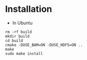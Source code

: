 # Installation

* In Ubuntu
```shell
rm -rf build
mkdir build
cd build
cmake -DUSE_BAM=ON -DUSE_HDF5=ON ..
make
sudo make install
```
